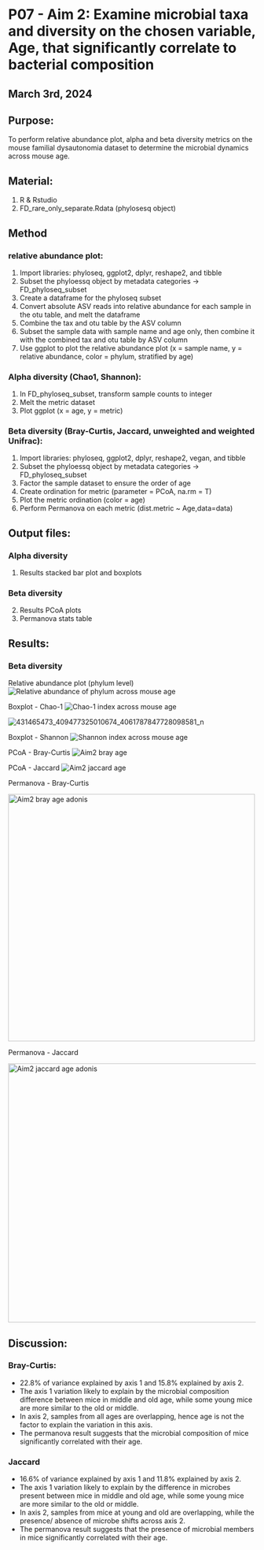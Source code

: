 # P07 - Aim 2: Examine microbial taxa and diversity on the chosen variable, Age, that significantly correlate to bacterial composition

## March 3rd, 2024

## Purpose:
To perform relative abundance plot, alpha and beta diversity metrics on the mouse familial dysautonomia dataset to determine the microbial dynamics across mouse age.

## Material: 
1. R & Rstudio
2. FD_rare_only_separate.Rdata (phylosesq object)

## Method 
### relative abundance plot:
1. Import libraries: phyloseq, ggplot2, dplyr, reshape2, and tibble
2. Subset the phyloessq object by metadata categories -> FD_phyloseq_subset
3. Create a dataframe for the phyloseq subset
4. Convert absolute ASV reads into relative abundance for each sample in the otu table, and melt the dataframe 
5. Combine the tax and otu table by the ASV column
6. Subset the sample data with sample name and age only, then combine it with the combined tax and otu table by ASV column
7. Use ggplot to plot the relative abundance plot (x = sample name, y = relative abundance, color = phylum, stratified by age)

### Alpha diversity (Chao1, Shannon):
1. In FD_phyloseq_subset, transform sample counts to integer
2. Melt the metric dataset
3. Plot ggplot (x = age, y = metric)

### Beta diversity (Bray-Curtis, Jaccard, unweighted and weighted Unifrac):
1. Import libraries: phyloseq, ggplot2, dplyr, reshape2, vegan, and tibble
2. Subset the phyloessq object by metadata categories -> FD_phyloseq_subset
3. Factor the sample dataset to ensure the order of age
4. Create ordination for metric (parameter = PCoA, na.rm = T)
5. Plot the metric ordination (color = age)
6. Perform Permanova on each metric (dist.metric ~ Age,data=data)

## Output files:
### Alpha diversity
1. Results stacked bar plot and boxplots
### Beta diversity
2. Results PCoA plots
3. Permanova stats table

## Results: 

### Beta diversity

Relative abundance plot (phylum level)
![Relative abundance of phylum across mouse age](https://github.com/oliviakwon/MICB475_Team6/assets/158625508/132a18d3-9530-4235-a288-d0aeb0a0c697)


Boxplot - Chao-1
![Chao-1 index across mouse age](https://github.com/oliviakwon/MICB475_Team6/assets/158625508/7f244e7b-fc15-4f54-a34d-c948c4811c80)

![431465473_409477325010674_4061787847728098581_n](https://github.com/oliviakwon/MICB475_Team6/assets/158625508/128a90e7-8994-4e19-b146-83ef2b1581c9)

Boxplot - Shannon
![Shannon index across mouse age](https://github.com/oliviakwon/MICB475_Team6/assets/158625508/e42fd223-37c9-4c95-ab1d-061af08187ae)


PCoA - Bray-Curtis 
![Aim2 bray age](https://github.com/oliviakwon/MICB475_Team6/assets/158625508/22e12225-316b-434a-8b9a-23f7540a203c)


PCoA - Jaccard 
![Aim2 jaccard age](https://github.com/oliviakwon/MICB475_Team6/assets/158625508/5e5536a6-cc06-400d-8683-731818375047)




Permanova - Bray-Curtis

<img width="502" alt="Aim2 bray age adonis" src="https://github.com/oliviakwon/MICB475_Team6/assets/158625508/c78c34df-7bbf-4ccc-a2ae-6142a4cc60c7">




Permanova - Jaccard

<img width="526" alt="Aim2 jaccard age adonis" src="https://github.com/oliviakwon/MICB475_Team6/assets/158625508/00e45e87-c925-47ec-9682-a06abaae0410">


## Discussion:

### Bray-Curtis:
*	22.8% of variance explained by axis 1 and 15.8% explained by axis 2.
*	The axis 1 variation likely to explain by the microbial composition difference between mice in middle and old age, while some young mice are more similar to the old or middle. 
*	In axis 2, samples from all ages are overlapping, hence age is not the factor to explain the variation in this axis.
*	The permanova result suggests that the microbial composition of mice significantly correlated with their age. 

### Jaccard
*	16.6% of variance explained by axis 1 and 11.8% explained by axis 2.
*	The axis 1 variation likely to explain by the difference in microbes present between mice in middle and old age, while some young mice are more similar to the old or middle. 
*	In axis 2, samples from mice at young and old are overlapping, while the presence/ absence of microbe shifts across axis 2.
*	The permanova result suggests that the presence of microbial members in mice significantly correlated with their age. 

